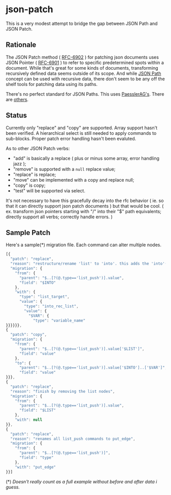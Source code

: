 # json-patch

This is a very modest attempt to bridge the gap between JSON Path and JSON Patch.

## Rationale

The JSON Patch method ( [RFC-6902](https://tools.ietf.org/html/rfc6902) ) for patching json documents uses JSON Pointer ( [RFC-6901](https://tools.ietf.org/html/rfc6901) ) to refer to specific predetermined spots within a document. While that's great for some kinds of documents, transforming recursively defined data seems outside of its scope. And while [JSON Path](https://goessner.net/articles/JsonPath/) concept can be used with recursive data, there don't seem to be any off the shelf tools for patching data using its paths.

There's no perfect standard for JSON Paths. This uses [PaesslerAG's](https://github.com/PaesslerAG/). There are [others](https://cburgmer.github.io/json-path-comparison/).

## Status

Currently only "replace" and "copy" are supported. Array support hasn't been verified. A hierarchical select is still needed to apply commands to sub-blocks. Proper patch error handling hasn't been evaluted.

As to other JSON Patch verbs: 
* "add" is basically a replace ( plus or minus some array, error handling jazz );
* "remove" is supported with a `null` replace value;
* "replace" is replace;
* "move" can be implemented with a copy and replace null;
* "copy" is copy;
* "test" will be supported via select.

It's not necessary to have this gracefully decay into the rfc behavior ( ie. so that it can directly support json patch documents ) but that would be cool. ( ex. transform json pointers starting with "/" into their "$" path equivalents; directly support all verbs; correctly handle errors. )

## Sample Patch

Here's a sample(*) migration file. Each command can alter multiple nodes.

```javascript
[{
  "patch": "replace",
  "reason": "restructure/rename 'list' to 'into'. this adds the 'into'(s), we'll then copy bits of 'list' and remove it.",
  "migration": {
    "from": {
      "parent": "$..[?(@.type=='list_push')].value",
      "field": "$INTO"
    },
    "with": {
      "type": "list_target",
      "value": {
        "type": "into_rec_list",
        "value": {
          "$VAR": {
            "type": "variable_name"
}}}}}},
{
  "patch": "copy",
  "migration": {
    "from": {
      "parent": "$..[?(@.type=='list_push')].value['$LIST']",
      "field": "value"
    },
    "to": {
      "parent": "$..[?(@.type=='list_push')].value['$INTO']..['$VAR']",
      "field": "value"
}}},
{
  "patch": "replace",
  "reason": "finish by removing the list nodes",
  "migration": {
    "from": {
      "parent": "$..[?(@.type=='list_push')].value",
      "field": "$LIST"
    },
    "with": null
}},
{
  "patch": "replace",
  "reason": "renames all list_push commands to put_edge",
  "migration": {
    "from": {
      "parent": "$..[?(@.type=='list_push')]",
      "field": "type"
    },
    "with": "put_edge"
}}]
```

(*) _Doesn't really count as a full example without before and after data i guess._
